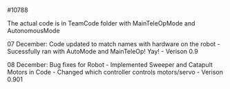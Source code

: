 #10788

The actual code is in TeamCode folder with MainTeleOpMode and AutonomousMode

07 December: Code updated to match names with hardware on the robot
             - Sucessfully ran with AutoMode and MainTeleOp! Yay!
             - Verison 0.9 

08 December: Bug fixes for Robot
             - Implemented Sweeper and Catapult Motors in Code
             - Changed which controller controls motors/servo
             - Verison 0.901
             
